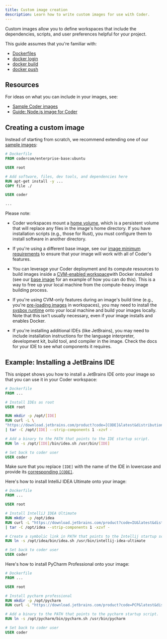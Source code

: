 ```yaml
---
title: Custom image creation
description: Learn how to write custom images for use with Coder.
---
```


Custom images allow you to define workspaces that include the dependencies,
scripts, and user preferences helpful for your project.

This guide assumes that you're familiar with:

- [Dockerfiles](https://docs.docker.com/engine/reference/builder/)
- [docker login](https://docs.docker.com/engine/reference/commandline/login/)
- [docker build](https://docs.docker.com/engine/reference/commandline/build/)
- [docker push](https://docs.docker.com/engine/reference/commandline/push/)

## Resources

For ideas on what you can include in your images, see:

- [Sample Coder images](https://github.com/coder/enterprise-images)
- [Guide: Node.js image for Coder](../guides/customization/node)

## Creating a custom image

Instead of starting from scratch, we recommend extending one of our
[sample images](https://github.com/coder/enterprise-images):

```Dockerfile
# Dockerfile
FROM codercom/enterprise-base:ubuntu

USER root

# Add software, files, dev tools, and dependencies here
RUN apt-get install -y ...
COPY file ./

USER coder

...
```

Please note:

- Coder workspaces mount a
  [home volume](../workspaces/personalization#persistent-home), which is a
  persistent volume that will replace any files in the image's home directory.
  If you have installation scripts (e.g., those for Rust), you must configure
  them to install software in another directory.

- If you're using a different base image, see our
  [image minimum requirements](https://github.com/coder/enterprise-images/#image-minimums)
  to ensure that your image will work with all of Coder's features.

- You can leverage your Coder deployment and its compute resources to build
  images inside a
  [CVM-enabled workspace](../admin/workspace-management/cvms.md)with Docker
  installed (see our
  [base image](https://github.com/coder/enterprise-images/tree/main/images/base)
  for an example of how you can do this). This is a way to free up your local
  machine from the compute-heavy image building process.

- If you're using CVM-only features during an image's build time (e.g., you're
  [pre-loading images](https://github.com/nestybox/sysbox/blob/master/docs/quickstart/images.md#building-a-system-container-that-includes-inner-container-images--v012-)
  in workspaces), you may need to install the
  [sysbox runtime](https://github.com/nestybox/sysbox) onto your local machine
  and build your images locally. Note that this isn't usually necessary, even if
  your image installs and enables Docker.

- If you're installing additional IDEs (like JetBrains), you may need to include
  installation instructions for the language interpreter, development kit, build
  tool, and compiler in the image. Check the docs for your IDE to see what
  components it requires.

## Example: Installing a JetBrains IDE

This snippet shows you how to install a JetBrains IDE onto your image so that
you can use it in your Coder workspace:

```Dockerfile
# Dockerfile
FROM ...

# Install IDEs as root
USER root

RUN mkdir -p /opt/[IDE]
RUN curl -L \
"https://download.jetbrains.com/product?code=[CODE]&latest&distribution=linux" \
| tar -C /opt/[IDE] --strip-components 1 -xzvf -

# Add a binary to the PATH that points to the IDE startup script.
RUN ln -s /opt/[IDE]/bin/idea.sh /usr/bin/[IDE]

# Set back to coder user
USER coder
```

Make sure that you replace `[IDE]` with the name of the IDE in lowercase and
provide its
[corresponding `[CODE]`](https://plugins.jetbrains.com/docs/marketplace/product-codes.html).

Here's how to install IntelliJ IDEA Ultimate onto your image:

```Dockerfile
# Dockerfile
FROM ...

USER root

# Install IntelliJ IDEA Ultimate
RUN mkdir -p /opt/idea
RUN curl -L "https://download.jetbrains.com/product?code=IU&latest&distribution=linux" \
| tar -C /opt/idea --strip-components 1 -xzvf -

# Create a symbolic link in PATH that points to the Intellij startup script.
RUN ln -s /opt/idea/bin/idea.sh /usr/bin/intellij-idea-ultimate

# Set back to coder user
USER coder
```

Here's how to install PyCharm Professional onto your image:

```Dockerfile
# Dockerfile
FROM ...

USER root

# Install pycharm professional
RUN mkdir -p /opt/pycharm
RUN curl -L "https://download.jetbrains.com/product?code=PCP&latest&distribution=linux" | tar -C /opt/pycharm --strip-components 1 -xzvf -

# Add a binary to the PATH that points to the pycharm startup script.
RUN ln -s /opt/pycharm/bin/pycharm.sh /usr/bin/pycharm

# Set back to coder user
USER coder
```

